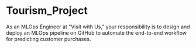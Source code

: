 # Tourism_Project
As an MLOps Engineer at "Visit with Us," your responsibility is to design and deploy an MLOps pipeline on GitHub to automate the end-to-end workflow for predicting customer purchases. 
